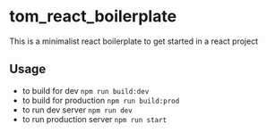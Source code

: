 # tom_react_boilerplate
This is a minimalist react boilerplate to get started in a react project

## Usage
- to build for dev `npm run build:dev`
- to build for production `npm run build:prod`
- to run dev server `npm run dev`
- to run production server `npm run start`
